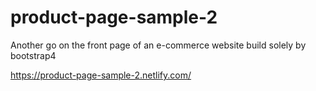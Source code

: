 # product-page-sample-2

Another go on the front page of an e-commerce website build solely by bootstrap4

https://product-page-sample-2.netlify.com/
